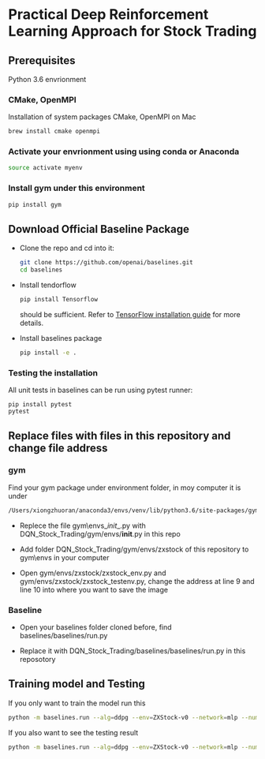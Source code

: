 # Practical Deep Reinforcement Learning Approach for Stock Trading


## Prerequisites 
Python 3.6 envrionment 

### CMake, OpenMPI
Installation of system packages CMake, OpenMPI on Mac 
```bash
brew install cmake openmpi
```
    
### Activate your envrionment using using conda or Anaconda
```bash
source activate myenv
```

### Install gym under this environment
```bash
pip install gym
```

## Download Official Baseline Package
- Clone the repo and cd into it:
    ```bash
    git clone https://github.com/openai/baselines.git
    cd baselines
    ```
- Install tendorflow
    ```bash
    pip install Tensorflow
    ```
    should be sufficient. Refer to [TensorFlow installation guide](https://www.tensorflow.org/install/)
    for more details. 

- Install baselines package
    ```bash
    pip install -e .
    ```

### Testing the installation
All unit tests in baselines can be run using pytest runner:
```
pip install pytest
pytest
```

## Replace files with files in this repository and change file address

### gym
Find your gym package under environment folder, in moy computer it is under
```bash
/Users/xiongzhuoran/anaconda3/envs/venv/lib/python3.6/site-packages/gym/
```
- Replece the file gym\envs\__init__.py with DQN_Stock_Trading/gym/envs/__init__.py in this repo

- Add folder DQN_Stock_Trading/gym/envs/zxstock of this repository to gym\envs in your computer

- Open gym/envs/zxstock/zxstock_env.py and gym/envs/zxstock/zxstock_testenv.py, change the address at line 9 and line 10 into where you want to save the image

### Baseline
- Open your baselines folder cloned before, find baselines/baselines/run.py

- Replace it with DQN_Stock_Trading/baselines/baselines/run.py in this reposotory


## Training model and Testing
If you only want to train the model run this
```bash
python -m baselines.run --alg=ddpg --env=ZXStock-v0 --network=mlp --num_timesteps=1e4
```

If you also want to see the testing result
```bash
python -m baselines.run --alg=ddpg --env=ZXStock-v0 --network=mlp --num_timesteps=1e4 --play
```


